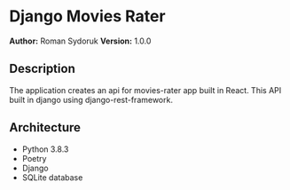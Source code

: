 # Django Movies Rater

**Author:** Roman Sydoruk **Version:** 1.0.0

## Description

The application creates an api for movies-rater app built in React. This API built in django using django-rest-framework.

## Architecture

* Python 3.8.3
* Poetry
* Django
* SQLite database
